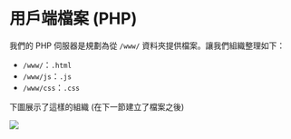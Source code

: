 # 用戶端檔案 (PHP)

我們的 PHP 伺服器是規劃為從 `/www/` 資料夾提供檔案。讓我們組織整理如下：

- `/www/`：`.html` 
- `/www/js`：`.js`
- `/www/css`：`.css`

下圖展示了這樣的組織 (在下一節建立了檔案之後)

![](_media/php/vs_code_allfiles_ui.png)